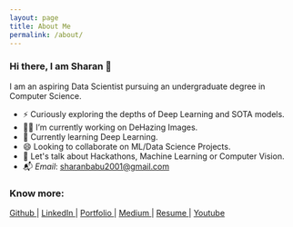 ```yaml
---
layout: page
title: About Me
permalink: /about/
---
```


### Hi there, I am Sharan 👋
I am an aspiring Data Scientist pursuing an undergraduate degree in Computer Science.   
- ⚡ Curiously exploring the depths of Deep Learning and SOTA models.
- :man_technologist: I’m currently working on DeHazing Images.
- 🌱 Currently learning Deep Learning.
- :smile: Looking to collaborate on ML/Data Science Projects.
- 💬 Let's talk about Hackathons, Machine Learning or Computer Vision.
- :mailbox_with_mail:<i> Email</i>:  [sharanbabu2001@gmail.com](mailto:sharanbabu2001@gmail.com)

### Know more:
<a href='https://sharan-babu.github.io'> Github  </a>|
<a href='https://www.linkedin.com/in/sharan-babu-39a757197/'>LinkedIn  </a>|
<a href='https://sharan-babu.github.io'>Portfolio  </a>|
<a href='https://medium.com/@sharanbabu2001'> Medium  </a>|
<a href='https://www.slideshare.net/BabuSharan1/sharan-babu-resume'> Resume  </a>|
<a href='https://www.youtube.com/channel/UC4Wg5P3wHNq9IrMxseafI6w/videos?view_as=subscriber'> Youtube</a>
